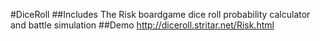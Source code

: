 #DiceRoll
##Includes
The Risk boardgame dice roll probability calculator and battle simulation
##Demo
http://diceroll.stritar.net/Risk.html
